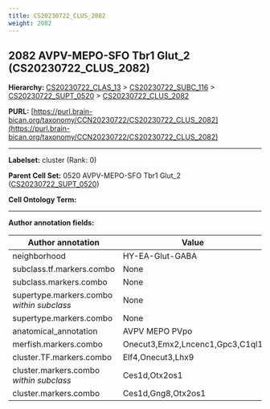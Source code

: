 ```yaml
---
title: CS20230722_CLUS_2082
weight: 2082
---
```

## 2082 AVPV-MEPO-SFO Tbr1 Glut_2 (CS20230722_CLUS_2082)
<b>Hierarchy: </b>
[CS20230722_CLAS_13](../CS20230722_CLAS_13) >
[CS20230722_SUBC_116](../CS20230722_SUBC_116) >
[CS20230722_SUPT_0520](../CS20230722_SUPT_0520) >
[CS20230722_CLUS_2082](../CS20230722_CLUS_2082)

**PURL:** [https://purl.brain-bican.org/taxonomy/CCN20230722/CS20230722_CLUS_2082](https://purl.brain-bican.org/taxonomy/CCN20230722/CS20230722_CLUS_2082)

---


**Labelset:** cluster (Rank: 0)

**Parent Cell Set:** 0520 AVPV-MEPO-SFO Tbr1 Glut_2 ([CS20230722_SUPT_0520](../CS20230722_SUPT_0520))



**Cell Ontology Term:** 

[MARKER GENES.]: #


---

[TRANSFERRED ANNOTATIONS.]: #


[AUTHOR ANNOTATION FIELDS.]: #


**Author annotation fields:**

| Author annotation | Value |
|-------------------|-------|
|neighborhood|HY-EA-Glut-GABA|
|subclass.tf.markers.combo|None|
|subclass.markers.combo|None|
|supertype.markers.combo _within subclass_|None|
|supertype.markers.combo|None|
|anatomical_annotation|AVPV MEPO PVpo|
|merfish.markers.combo|Onecut3,Emx2,Lncenc1,Gpc3,C1ql1|
|cluster.TF.markers.combo|Elf4,Onecut3,Lhx9|
|cluster.markers.combo _within subclass_|Ces1d,Otx2os1|
|cluster.markers.combo|Ces1d,Gng8,Otx2os1|
